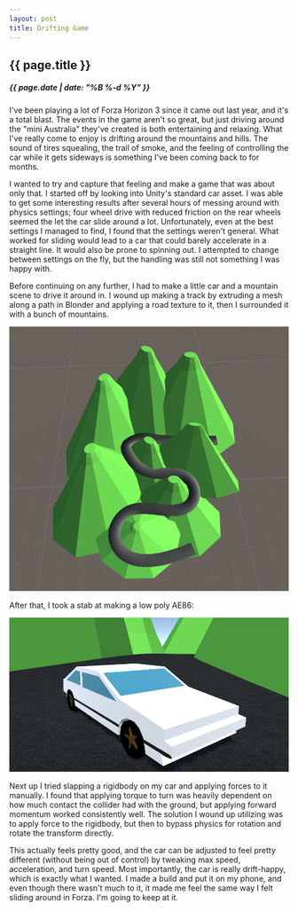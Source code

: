 ```yaml
---
layout: post
title: Drifting Game
---
```

{{ page.title }}
----------------
<h5>{{ page.date | date: "%B %-d %Y" }}</h5>

I've been playing a lot of Forza Horizon 3 since it came out last year, and it's
a total blast. The events in the game aren't so great, but just driving around
the "mini Australia" they've created is both entertaining and relaxing. What
I've really come to enjoy is drifting around the mountains and hills. The sound
of tires squealing, the trail of smoke, and the feeling of controlling the car
while it gets sideways is something I've been coming back to for months.

I wanted to try and capture that feeling and make a game that was about only that.
I started off by looking into Unity's standard car asset. I was able to get some
interesting results after several hours of messing around with physics settings;
four wheel drive with reduced friction on the rear wheels seemed the let the car
slide around a lot. Unfortunately, even at the best settings I managed to find,
I found that the settings weren't general. What worked for sliding would lead to
a car that could barely accelerate in a straight line. It would also be prone to
spinning out. I attempted to change between settings on the fly, but the handling
was still not something I was happy with.

Before continuing on any further, I had to make a little car and a mountain scene
to drive it around in. I wound up making a track by extruding a mesh along a path
in Blonder and applying a road texture to it, then I surrounded it with a bunch of
mountains.

<img src="/images/2017/Jan/Mountains.png">

After that, I took a stab at making a low poly AE86:

<img src="/images/2017/Jan/AE86.png">

Next up I tried slapping a rigidbody on my car and applying forces to it manually.
I found that applying torque to turn was heavily dependent on how much contact the
collider had with the ground, but applying forward momentum worked consistently well.
The solution I wound up utilizing was to apply force to the rigidbody, but then
to bypass physics for rotation and rotate the transform directly.

This actually feels pretty good, and the car can be adjusted to feel pretty different
(without being out of control) by tweaking max speed, acceleration, and turn speed.
Most importantly, the car is really drift-happy, which is exactly what I wanted.
I made a build and put it on my phone, and even though there wasn't much to it,
it made me feel the same way I felt sliding around in Forza. I'm going to keep at
it.
